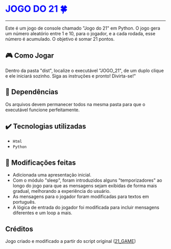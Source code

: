 
# <span style="color:blue"> JOGO DO 21 🍀</span>

___

Este é um jogo de console chamado "Jogo do 21" em Python. O jogo gera um número aleatório entre 1 e 10, para o jogador, e a cada rodada, esse número é acumulado. O objetivo é somar 21 pontos.

## 🎮 Como Jogar

Dentro da pasta "dist", localize o executável "JOGO_21", de um duplo clique e ele iniciará sozinho.
Siga as instruções e pronto! Divirta-se!"

## 📁 Dependências

Os arquivos devem permanecer todos na mesma pasta para que o executável funcione perfeitamente.

## ✔️ Tecnologias utilizadas

- ``Html``
- ``Python``

## 🔨 Modificações feitas

- Adicionada uma apresentação inicial.  
- Com o módulo "sleep", foram introduzidos alguns "temporizadores"  ao longo do jogo para que as mensagens sejam exibidas de forma mais gradual, melhorando a experiência do usuário.  
- As mensagens para o jogador foram modificadas para textos em português.  
- A lógica de entrada do jogador foi modificada para incluir mensagens diferentes e um loop a mais.

## Créditos

Jogo criado e modificado a partir do script original ([21_GAME](https://github.com/nisenogueira/JOGO-21/blob/master/21_GAME.py))

